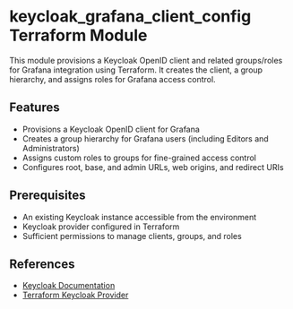 # keycloak_grafana_client_config Terraform Module

This module provisions a Keycloak OpenID client and related groups/roles for Grafana integration using Terraform. It creates the client, a group hierarchy, and assigns roles for Grafana access control.

## Features

- Provisions a Keycloak OpenID client for Grafana
- Creates a group hierarchy for Grafana users (including Editors and Administrators)
- Assigns custom roles to groups for fine-grained access control
- Configures root, base, and admin URLs, web origins, and redirect URIs

## Prerequisites

- An existing Keycloak instance accessible from the environment
- Keycloak provider configured in Terraform
- Sufficient permissions to manage clients, groups, and roles

## References

- [Keycloak Documentation](https://www.keycloak.org/docs/latest/)
- [Terraform Keycloak Provider](https://registry.terraform.io/providers/keycloak/keycloak/latest/docs) 